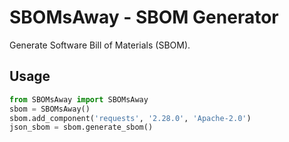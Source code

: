 # SBOMsAway - SBOM Generator

Generate Software Bill of Materials (SBOM).

## Usage
```python
from SBOMsAway import SBOMsAway
sbom = SBOMsAway()
sbom.add_component('requests', '2.28.0', 'Apache-2.0')
json_sbom = sbom.generate_sbom()
```
